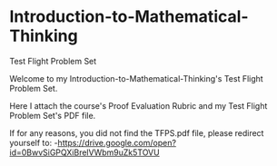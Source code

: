 # Introduction-to-Mathematical-Thinking
Test Flight Problem Set

Welcome to my Introduction-to-Mathematical-Thinking's Test Flight Problem Set.

Here I attach the course's Proof Evaluation Rubric and my Test Flight Problem Set's PDF file.

If for any reasons, you did not find the TFPS.pdf file, please redirect yourself to:
-https://drive.google.com/open?id=0BwvSiGPQXiBrelVWbm9uZk5TOVU
